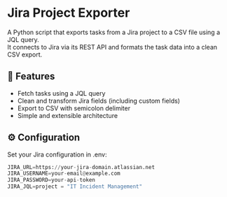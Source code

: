 # Jira Project Exporter

A Python script that exports tasks from a Jira project to a CSV file using a JQL query.  
It connects to Jira via its REST API and formats the task data into a clean CSV export.

## 🚀 Features

- Fetch tasks using a JQL query
- Clean and transform Jira fields (including custom fields)
- Export to CSV with semicolon delimiter
- Simple and extensible architecture

## ⚙️ Configuration

Set your Jira configuration in .env:

```python
JIRA_URL=https://your-jira-domain.atlassian.net
JIRA_USERNAME=your-email@example.com
JIRA_PASSWORD=your-api-token
JIRA_JQL=project = "IT Incident Management"
